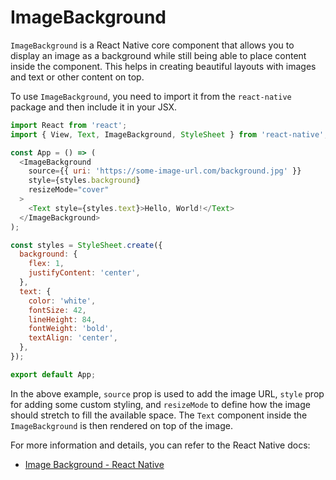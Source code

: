# ImageBackground

`ImageBackground` is a React Native core component that allows you to display an image as a background while still being able to place content inside the component. This helps in creating beautiful layouts with images and text or other content on top.

To use `ImageBackground`, you need to import it from the `react-native` package and then include it in your JSX.

```javascript
import React from 'react';
import { View, Text, ImageBackground, StyleSheet } from 'react-native';

const App = () => (
  <ImageBackground
    source={{ uri: 'https://some-image-url.com/background.jpg' }}
    style={styles.background}
    resizeMode="cover"
  >
    <Text style={styles.text}>Hello, World!</Text>
  </ImageBackground>
);

const styles = StyleSheet.create({
  background: {
    flex: 1,
    justifyContent: 'center',
  },
  text: {
    color: 'white',
    fontSize: 42,
    lineHeight: 84,
    fontWeight: 'bold',
    textAlign: 'center',
  },
});

export default App;
```

In the above example, `source` prop is used to add the image URL, `style` prop for adding some custom styling, and `resizeMode` to define how the image should stretch to fill the available space. The `Text` component inside the `ImageBackground` is then rendered on top of the image.

For more information and details, you can refer to the React Native docs:

- [Image Background - React Native](https://reactnative.dev/docs/imagebackground)
